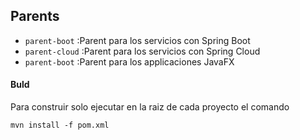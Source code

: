 ## Parents
- `parent-boot` :Parent para los servicios con Spring Boot
- `parent-cloud` :Parent para los servicios con Spring Cloud
- `parent-boot` :Parent para los applicaciones JavaFX

#### Buld
Para construir solo ejecutar en la raiz de cada proyecto el comando
```
mvn install -f pom.xml
```